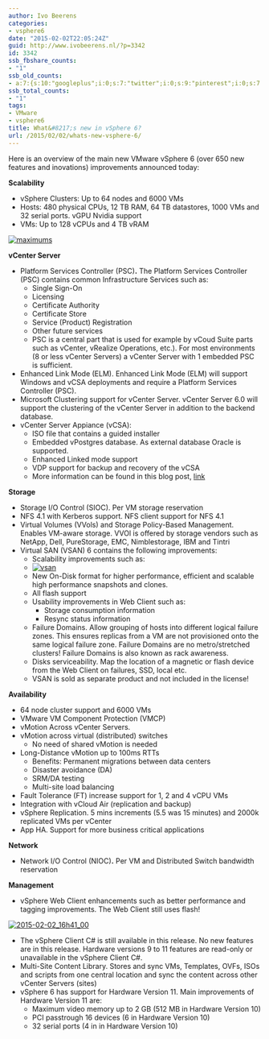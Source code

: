 ```yaml
---
author: Ivo Beerens
categories:
- vsphere6
date: "2015-02-02T22:05:24Z"
guid: http://www.ivobeerens.nl/?p=3342
id: 3342
ssb_fbshare_counts:
- "1"
ssb_old_counts:
- a:7:{s:10:"googleplus";i:0;s:7:"twitter";i:0;s:9:"pinterest";i:0;s:7:"fbshare";i:1;s:8:"linkedin";i:0;s:6:"reddit";i:0;s:6:"tumblr";i:0;}
ssb_total_counts:
- "1"
tags:
- VMware
- vsphere6
title: What&#8217;s new in vSphere 6?
url: /2015/02/02/whats-new-vsphere-6/
---
```


Here is an overview of the main new VMware vSphere 6 (over 650 new features and inovations) improvements announced today:

**Scalability**

- vSphere Clusters: Up to 64 nodes and 6000 VMs
- Hosts: 480 physical CPUs, 12 TB RAM, 64 TB datastores, 1000 VMs and 32 serial ports. vGPU Nvidia support
- VMs: Up to 128 vCPUs and 4 TB vRAM

[![maximums](http://localhost/wp-content/uploads/2015/02/maximums-300x171.png)](http://localhost/wp-content/uploads/2015/02/maximums.png)

**vCenter Server**

- Platform Services Controller (PSC)**.** The Platform Services Controller (PSC) contains common Infrastructure Services such as: 
    - Single Sign-On
    - Licensing
    - Certificate Authority
    - Certificate Store
    - Service (Product) Registration
    - Other future services
    - PSC is a central part that is used for example by vCoud Suite parts such as vCenter, vRealize Operations, etc.). For most environments (8 or less vCenter Servers) a vCenter Server with 1 embedded PSC is sufficient.
- Enhanced Link Mode (ELM). Enhanced Link Mode (ELM) will support Windows and vCSA deployments and require a Platform Services Controller (PSC).
- Microsoft Clustering support for vCenter Server. vCenter Server 6.0 will support the clustering of the vCenter Server in addition to the backend database.
- vCenter Server Appiance (vCSA): 
    - ISO file that contains a guided installer
    - Embedded vPostgres database. As external database Oracle is supported.
    - Enhanced Linked mode support
    - VDP support for backup and recovery of the vCSA
    - More information can be found in this blog post, [link](http://localhost/2015/02/02/whats-new-vsphere-6-vcenter-server-appliance-vcsa/)

 **Storage**

- Storage I/O Control (SIOC). Per VM storage reservation
- NFS 4.1 with Kerberos support. NFS client support for NFS 4.1
- Virtual Volumes (VVols) and Storage Policy-Based Management. Enables VM-aware storage. VVOl is offered by storage vendors such as NetApp, Dell, PureStorage, EMC, Nimblestorage, IBM and Tintri
- Virtual SAN (VSAN) 6 contains the following improvements: 
    - Scalability improvements such as:
    - [![vsan](http://localhost/wp-content/uploads/2015/02/vsan-300x149.png)](http://localhost/wp-content/uploads/2015/02/vsan.png)
    - New On-Disk format for higher performance, efficient and scalable high performance snapshots and clones.
    - All flash support
    - Usability improvements in Web Client such as: 
        - Storage consumption information
        - Resync status information
    - Failure Domains. Allow grouping of hosts into different logical failure zones. This ensures replicas from a VM are not provisioned onto the same logical failure zone. Failure Domains are no metro/stretched clusters! Failure Domains is also known as rack awareness.
    - Disks serviceability. Map the location of a magnetic or flash device from the Web Client on failures, SSD, local etc.
    - VSAN is sold as separate product and not included in the license!

**Availability**

- 64 node cluster support and 6000 VMs
- VMware VM Component Protection (VMCP)
- vMotion Across vCenter Servers.
- vMotion across virtual (distributed) switches 
    - No need of shared vMotion is needed
- Long-Distance vMotion up to 100ms RTTs 
    - Benefits: Permanent migrations between data centers
    - Disaster avoidance (DA)
    - SRM/DA testing
    - Multi-site load balancing
- Fault Tolerance (FT) increase support for 1, 2 and 4 vCPU VMs
- Integration with vCloud Air (replication and backup)
- vSphere Replication. 5 mins increments (5.5 was 15 minutes) and 2000k replicated VMs per vCenter
- App HA. Support for more business critical applications

**Network**

- Network I/O Control (NIOC)**.** Per VM and Distributed Switch bandwidth reservation

**Management**

- vSphere Web Client enhancements such as better performance and tagging improvements. The Web Client still uses flash!

[![2015-02-02_16h41_00](http://localhost/wp-content/uploads/2015/02/2015-02-02_16h41_00-1024x587.png)](http://localhost/wp-content/uploads/2015/02/2015-02-02_16h41_00.png)

- The vSphere Client C# is still available in this release. No new features are in this release. Hardware versions 9 to 11 features are read-only or unavailable in the vSphere Client C#.
- Multi-Site Content Library. Stores and sync VMs, Templates, OVFs, ISOs and scripts from one central location and sync the content across other vCenter Servers (sites)
- vSphere 6 has support for Hardware Version 11. Main improvements of Hardware Version 11 are: 
    - Maximum video memory up to 2 GB (512 MB in Hardware Version 10)
    - PCI passtrough 16 devices (6 in Hardware Version 10)
    - 32 serial ports (4 in in Hardware Version 10)
